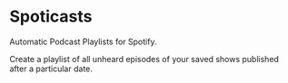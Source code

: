# Spoticasts #

Automatic Podcast Playlists for Spotify.

Create a playlist of all unheard episodes of your saved shows published after a
particular date.
